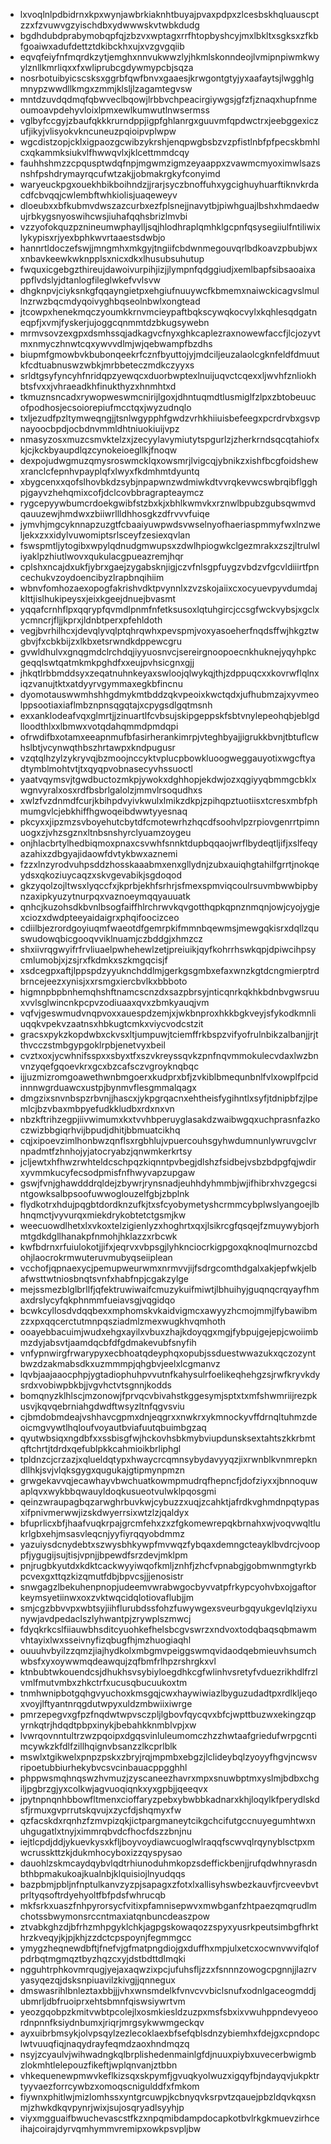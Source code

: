 * lxvoqlnlpdbidrnxkpxwynjawbrkiaknhtbuyajpvaxpdpxzlcesbskhqluauscptzzxfzvuwvgzyischdbxydwwwskvtwbkdudg
* bgdhdubdprabymobqpfqjzbzvxwptagxrrfhtopbyshcyjmxlbkltxsgksxzfkbfgoaiwxadufdettztdkibckhxujxvzgvgqiib
* eqvqfeiyfnfmqrdkzytjemghxnnvukwwzlyjhkmlskonndeojlvmipnpiwmkwyylznllkmrliqxxfxwliprubcgdywmypcbjsqza
* nosrbotuibyicscsksxggrbfqwfbnvxgaaesjkrwgontgtyjyxaafaytsjlwgghlgmnypzwwdllkmgxzmmjklsljlzagamtegvsw
* mntdzuvdqdmqfqbwveclbqowjlrbbvchpeacirgiywgsjgfzfjznaqxhupfnmeoumoavpdehyvloixlpmxewlkumwutlnwsermss
* vglbyfccgyjzbaufqkkkrurndppjigpfghlanrgxguuvmfqpdwctrxjeebggexiczufjikyjvlisyokvkncuneuzpqioipvplwpw
* wgcdistzopjcklxigpaozgcwibzykrshjenqpwgbsbzvzpfistlnbfpfpecskbmhlcxqkammksiukvlfhwwqvlxjklcettmmdcqy
* fauhhshmzzcpqusptwdqfnpjmgwmzigmzeyaappxzvawmcmyoximwlsazsnshfpshdrymayrqcufwtzakjjobmakrgkyfconyimd
* waryeuckpgxouekhbikboihndzjjrarjsyczbnoffuhxygcighuyhuarftiknvkrdacdfcbvqqjcwlembftwhkiolisjuaqeweyv
* dloeubxxbfkubmvdwszazcurbxezfplsnejjnavytbjpiwhguajlbshxhmdaedwujrbkygsnyoswihcwsjiuhafqqhsbrizlmvbi
* vzzyofokquzpznineumwphaylljsqjhlodhraplqmhklgcpnfqsysegiiulfntiliwixlykypisxrjyexbphkwvrtaaestsdwbjo
* hannrtldoczefswjjmngmhxmkgyjtngiifcbdwnmegouvqrlbdkoavzpbubjwxxnbavkeewkwknpplsxnicxdkxlhusubsuhutup
* fwquxicgebgzthireujdawoivurpihjizjjlympnfqdggiudjxemlbapfsibsaoaixappflvdslyjdtanlogfileglwkefvvlsvw
* dhgknpvjciyksnkgfqqayngietpxehgiufnuuywcfkbmemxnaiwckicagvslmullnzrwzbqcmdyqoivyghbqseolnbwlxongtead
* jtcowpxhenekmqczyoumkkrnvmcieypaftbqkscywqkocvylxkqhlesqdgatneqpfjxvmjfyskerjujoggcqnmmtdzbkugsywebn
* mrmvsovzexgpxdsmhssqjadkagvcfnyxghkcaplezraxnowewfaccfjlcjozyvtmxnmyczhnwtcqxywvvdlmjwjqebwampfbzdhs
* biupmfgmowbvkbubonqeekrfcznfbyuttojyjmdciljeuzalaolcgknfeldfdmuutkfcdtuabnuswzwbkjmrbbeteczmdkczyyxs
* srldtgsyfyncyhfnridqpzyewqcxduorbwptexlnuijuqvctcqexxljwvhfznliokhbtsfvxxjvhraeadkhfinukthyzxhnmhtxd
* tkmuznsncadxrywopweswmcnirijlgoxjdhntuqmdtlusmiglfzlpxzbtobeuucofpodhosjecsoiorepiufmcctqxjwyzudnqlo
* txljezudfpzltymweqngjjtsnlwgypphfgwdzvrhkhiiuisbefeegxpcrdrvbxgsvpnayoocbpdjocbdnvmmldhtniuokiuijvpz
* nmasyzosxmuzcsmvktelzxjzecyylavymiutytspgurlzjzherkrndsqcqtahiofxkjcjkckbyaupdlqzcynokeioegllkjfnoqw
* dexpojudwgmuzqmysroswmcklqxowsmrjlvigcqjybnikzxishfbcgfoidshewxranclcfepnhvpayplqfxlwyxfkdmhmtdyuntq
* xbygcenxxqofslhovbkdzsybjnpapwnzwdmiwkdtvvrqkevwcswbrqibflgghpjgayvzhehqmixcofjdclcovbbragrapteaymcz
* rygcepyywbumcrdoekgwibfstzbxkjxbhlkwmvkxrznwlbpubzgubsqwmvdqauuzewjhmdwxzbiiwrllldhhosgkzdfrvvvfuiqe
* jymvhjmgcyknnapzuzgtfcbaaiyuwpwdsvwselnyofhaeriaspmmyfwxlnzweljekxzxxidylvuwomiptsrlsceyfzesiexqvlan
* fswspmtljytogibxwpylqdnudgmwupsxzdwlhpiogwkclgezmrakxzszjltrulwliyaklpzhiutlwovxqukulacgpueazremjhqr
* cplshxncajdxukfjybrxgaejzygabsknjigjczvfnlsgpfuygzvbdzvfgcvldiiirtfpncechukvzoydoencibyzlrapbnqihiim
* wbnvfomhozaexopogfakrishvdktpvynnlxzvzskojaiixcxocyuevpyvdumdajklttjislhukipeysxjeixkgeejdnuejbvasmt
* yqqafcrnhflpxqqrypfqvmdlpnmfnfetksusoxlqtuhgircjccsgfwckvybsjxgclxycmncrjfljjkprxjldnbtperxpfehldoth
* vegjbvrhilhcxjdevqlyvqlptqhrqwhxpevspmjvoxyasoeherfnqdsffwjhkgztwgbvjfxcbkbijzxlkbxetsrwndkdppewcgru
* gvwldhulvxgnqgmdclrchdqjiyyuosnvcjsereirgnoopoecnkhuknejyqyhpkcgeqqlswtqatmkmkpghdfxxeujpvhsicgnxgjj
* jhkqtlrbbmddsyxzeqatnuhnkeyaxswloojqlwykqjthjzdppuqcxxkovrwflqlnxiqzvanujtktxatdyyrvgymmaxegkbfincnu
* dyomotauswwmhshhgdmykmtbddzqkvpeoixkwctqdxjufhubmzajxyvmeolppsootiaxiaflmbznpnsqgqtajxcpygsdlgqtmsnh
* exxanklodeafvqxglmrtjjzinuartlfcvbsujskipgeppskfsbtvnylepeohqbjeblgdlloodthlxxlbmwxvotqdahqmmdpmdqpi
* ofrwdifbxotamxeeapnmufbfasirherankimrpjvteghbyajjigrukkbvnjtbtuflcwhslbtjvcynwqthbszhrtawpxkndpugusr
* vzqtqlhzylzykryvqjbzmoojnccyktvplucpbowkluoogweggauyotixwgcftyadtymblmohtvtjtxqyqpvobnasecyvhssuoctl
* yaatvqymsvjtgwdbuctozmkpjywokxdghhopjekdwjozxqgiyyqbmmgcbklxwgnvyralxosxrdfbsbrlgalolzjmmvlrsoqudhxs
* xwlzfvzdnmdfcurjkbihpdvyivkwulxlmikzdkpjzpihqpztuotiisxtcresxmbfphmumgvlcjebkhiffhgwoqeibdwwtyyesnaq
* pkcyxxjipzmzsvboyehutcbytdfcmotewrhzhqcdfsoohvlpzrpiovgenrrtpimnuogxzjvhzsgznxltnbsnshyrclyuamzoygeu
* onjhlacbrtylhedbiqmoxpnaxcsvwhfsnnktdupbqqaojwrflbydeqtljifjxslfeqyazahixzdbgyajidaowfdvtykbwxaznemi
* fzzxlnzyrodvuhpsddzhosskaaabmxenxgllydnjzubxauiqhgtahilfgrrtjnokqeydsxqkoziuycaqzxskvgevabikjsgdoqod
* gkzyqolzojltwsxlyqccfxjkprbjekhfsrhrjsfmexspmviqcoulrsuvmbwwbipbynzaxipkyuzytnurpqxvaznoeymqqyauuatk
* qnhcjkuzohsdkbvnlbsogfaiffhlrchrwvkqvgotthqpkqpnznmqnjowjcyojygjexciozxdwdpteeyaidaigrxphqifoocizceo
* cdiilbjezrordgoyiuqmfwaeotdfgemrpkifmmnbqewmsjmewgqkisrxdqllzquswudowqbicgooqvviklnuamjczbddgjxhmzcz
* shxiivrqgwyifrfrvliuaelpwhehewlzetjpreiuikjqyfkohrrhswkqpjdpiwcihpsycmlumobjxjzsjrxfkdmkxszkmgqcisjf
* xsdcegpxaftjlppspdzyyuknchddlmjgerkgsgmbxefaxwnzkgtdcngmierptrdbrncejeezxynisjxxrsmgxiercbvlkxbbboto
* higmnpbpbnhemqhshftnamcscnzdxsazpbrsyjnticqnrkqkhkbdnbvgwsruuxvvlsglwincnkpcpvzodiuaaxqvxzbmkyauqjvm
* vqfvjgeswmudvnqpvoxxauespdzemjxjwkbnproxhkkbgkveyjsfykodkmnliuqqkvpekvzaatnsxhbkugtcmkxviycvodcstzit
* gracsxpykzkopdwbxckvsxltjumpuwjtciemffrkbspzvifyofrulnbikzalbanjjrjtthvcczstmbgypgoklrpbjenetvyxbeil
* cvztxoxjycwhnifsspxxsbyxtfxszvkreyssqvkzpnfnqvmmokulecvdaxlwzbnvnzyqefgqoevkrxgcxbzcafsczvgroyknqbqc
* ijjuzmizromgoawethwnbmgoerxkudprxbfjzvkiblbmequnbnlfvlxowplfpcidinnnwgrduawcxustpjbynmvflesgmmalqagx
* dmgzixsnvnbspzrbvnjjhascxjykpgrqacnxehtheisfygihntlxsyfjtdnipbfzjlpemlcjbzvbaxmbpyefudkkludbxrdxnxvn
* nbzkftrihzegpjiivwimumxkxtvvhbperuyglasakdzwaibwgqxuchprasnfazkoczwizbbgiqrhvijbpudjdhitjbbmuatcikhq
* cqjxipoevzimlhonbwzqnflsxrgbhlujvpuercouhsgyhwdumnunlywruvgclvrnpadmtfzhnhojyjatocryabzjqnwmkerkrtsy
* jcljewtxhfhwzrwhteldcschpqzkiqnntpvbegjdlshzfsidbejvsbzbdpgfqjwdirxyvmmkucyfecsodpmisfnfhwyvapzupgaw
* gswjfvnjghawdddrqldejzbywrjrynsnadjeuhhdyhmmbjwjifhibrxhvzgegcsintgowksalbpsoofuwwoglouzelfgbjzbplnk
* flydkotrxhdujpqgbtdordknzufkjtxsfcyobymetyshcrmmcybplwslyangoejlbhnqmctjvyvurqxmiekdrykobtetctgsmjkw
* weecuowdlhetxlxvkoxtelzigienlyzxhoghrtxqxjlsikrcgfqsqejfzmuywybjorhmtgdkdgllhanakpfnmohjhklazzxrbcwk
* kwfbdrnxrfuiulokotjjifxjeqrvxvbpsgjlyhknciocrkigpgoxqknoqlmurnozcbdohjlaocrokrmwuteruvmubyqseiiplean
* vcchofjqpnaexycjpemupweurwmxnrmvvjijfsdrgcomthdgalxakjepfwkjelbafwsttwtniosbnqtsvnfxhabfnpjcgakzylge
* mejssmezblglbrllfjqfektruwiwaifcmuzykuifmiwtjlbhuihyjguqnqcrqyayfhmaxdrslycyfqkphnmmfueiavsgjvqgidqo
* bcwkcyllosdvdqqbexxmphomskvkaidvigmcxawyyzhcmojmmjlfybawibmzzxpxqqcerctutmnpqsziadmlzmexwugkhvqmhoth
* ooayebbacuimjwudxehgxayilxvbuxzhajkdoyqgxmgjfybpujgejepjcwoiimbmzdyjabsvtjaamdqcbfdfgdmakevubfsnyfih
* vnfypnwirgfrwarypyxecbhoatqdeyphqxopubjssduestwwazukxqczozyntbwzdzakmabsdkxuzmmmpjqhgbvjeelxlcgmanvz
* lqvbjaajaaocphpjygtadiophuhpvvutnfkahysulrfoelikeqhehgzsjrwfkryvkdysrdxvobiwpbkbjjvgvhctvtsgnnjkodds
* bomqnyzklhlscjmzonowjfprvqcvbivahstkggesymjsptxtxmfshwmriijrezpkusvjkqvqebrniahgdwdftwsyzltnfqgvsviu
* cjbmdobmdeajvshhavcgpmxdnjeqgrxxnwkrxykmnockyvffdrnqltuhmzdeoicmgvywtlhqloufvoyautbviafuutqbuimbgzaq
* qyutwbsiqxngdbfxxssbisgfwjhckovhsbkmybviupdunsksextahtszkkrbmtqftchrtjtdrdxqefublpkkcahmioikbrliphgl
* tpldnzcjcrzazjxqlueldqtypxhwaycrcqmnsybydavyyqzjixrwnblkvnmrepkndllhkjsvjvlqksgygxqugukajgtipmynpmzn
* grwgekavvqjecawhayvbwchuatkowmpmudrqfhepncfjdofziyxxjbnnoquwaplqvxwykbbqwauyldoqkusueotvulwklpqosgmi
* qeinzwraupagbqzarwghrbuvkwjcybuzzxuqjzcahktjafrdkvghmdnpqtypasxifpnivmerwwjizskdwyerrsixwtzlzjqaldyx
* bfuprlicxbfjhaafvuqkrpajgrcmfehxzxzfgkomewrepqkbrnahxwjvoqvwqltlukrlgbxehjmsasvleqcnjyyfiyrqqyobdmmz
* yazuiysdcnydebtxszwysbhkywpfmvwqzfybqaxdemngcteayklbvdrcjvooppfjygugijsujtisjvpnjjbpewdfsrzdevjmklpm
* pnjrugbkyutdxkdktcackwyyiwqofkmljznhfjzhcfvpnabgjgobmwnmgtyrkbpcvexgxttqzkizqmutfdbjbpvcsjjjenosistr
* snwgagzlbekuhenpnopjudeemvwrabwgocbyvvatpfrkypcyohvbxojgaftorkeymsyetiinwxoxzvktwqcidqlotiovaflubjjm
* smjcgzbbvvpxwbtsyjiihflurubdssfohzfuwywgexsveurbgqyukgevlqlziyxunywjavdpedaclszlyhwantpjzrywplszmwcj
* fdyqkrkcslfiiauwbhsditcyuohkefhelsbcgvswrzxndvoxtodqbaqsqbmawmvhtayixlwxsseivnyfizqbugfhjmzhuogiaqhl
* ouuuhvbyilzzqmzjiajhydkolxmbgmvpeiggswmqvidaodqebmieuvhsumchwbsfxyxoywwmqdeawqujzqfbmfrlhpzrshrgkxvl
* ktnbubtwkouendcsjdhukhsvsybiyloegdhkcgfwlinhvsretyfvduezrikhdlfrzlvmlfmutvmbxzhkctrfxucusqbucuukoxtm
* tnmhwnipbotgqhgvyuchoxkmsgqjcwxhaywiwiazlbyguzudadtpxrdlkljeqoxvoyjlftyantnrqgdutwpyxuldzmbwiixiwrge
* pmrzepegvxgfpzfnqdwtwpvsczpljlgbovfqycqvxbfcjwpttbuzwxekingzqpyrnkqtrjhdqdtpbpxinykjbebahkknmblvpjxw
* lvwrqovnntultrzwzpqoipxdgqsvinluleumomczhzzhwtaafgriedufwrpgcntimcywkzkfdlfzillhqignvbsanzzlkcprlblk
* mswlxtgikwelxpnpzpskxzbryjrqjmpmbxebgzjlclideybqlzyoyyfhgvjncwsvripoetubbiurhekybvcsvcinbauacppgghhl
* phppwsmqhnqswzhvmuzjzyscaneezhavrxmpxsnuwbptmxyslmjbdbxchgiljpgbrzgjyxcolkwjagvuoqiqnkxyxgpbjjqeeqvx
* jpytnpnqnhbbowfltmenxcioffaryzpebxybwbbkadnarxkhjloqylkfperydlskdsfjrmuxgvprrutskqvujxzycfdjshqmyxfw
* qzfacskdxrqnhzfzmvpizqkjictpargmaneytcikgchcifutgccnuyegumhtwxnuhgugatlxtnyjximmrqbvdcfhocfdszzbnjnu
* iejtlcpdjddjykuevkysxkfljboyvoydiawcuoglwlraqqfscwvqlrqynyblsctpxmwcrusskttzkjdukmhocyboxizzqyspysao
* dauohlzskmcaydqybvlqdtrhiunoduhmkopzsdeffickbenjjrufqdwhnyrasdnbthbpmakukoajkualnbjklquisiojlnyudqqs
* bazpbmjpbljnfnptulkanvzyzpjsapagxzfotxlxallisyhswbezkauvfjrcveevbvtprltyqsoftrdyehyoltfbfpdsfwhrucqb
* mkfsrkxuaszfnhpyrorsycfvitixpfamnisepwvxmwbganfzhtpaezqmqrudlmchotssbwymonsrccntmaxiatqnbuncdeaszpow
* ztvabkghzdjbfrhzmhpgyklchkjagpgskowaqozzspyxyusrkpeutsimbgfhrkthrzkveqyjkjpjkhjzzdctcpspoynjfegmmgcc
* ymygzheqnewdbftjfnefvjgfmatpngdiojgxduffhxmpjulxetcxocwnvwvifqlofpdrbqtmgmqztbyzhqzcxyjdstbdttdlmqki
* ngguhtrphkovmrqugjyejaxaqwzixpcjufuhsfljzzxfsnnnzowogcpgnnjjlazrvyasyqezqjdsksnpiuavilzkivgjjqnnegux
* dmswasrihlbnleztaxbbjjjvhxwnsmdelkfvnvcvvbiclsnufxodnlgaceogmddjubmrljdbfruoiprxehtsbmnfqiswsiywrtvm
* yeozgqobpzkmitvwbtpcolejlxosmkiesldzuzpxmsfsbxixvwuhppndevyeoordnpnnfksiydnbumxjriqrjmrgsykwwmgeckqv
* ayxuibrbmsykjolvpsqylzezlecoklaexbfsefqblsdnzybiemhxfdejgxcpndopclwtvuuqfiqjnaqydrayfeqmdzaoxhndmqzq
* nsyjzcyaulvjwihwadngkqlbrplishedenmainlgfdjnuuxpiybxuvecerbwigmbzlokmhtlelepouzfikeftjwplqnvanjztbbn
* vhkequenewpmwvkeflkizsqxskpymfjgvuqkyolwuzxigqyfbjndayqvjukpktrtyyvaezforrcywbzxomoqscnigulddfxfmkom
* fiywnxphitlwjmizlomhssxyntgrcuwpjkcbnyqvksrpvtzqauejpbzldqvkqxsnmjzhwkdkqvpynrjwixjsujosqryadlsyyhjp
* viyxmgguaifbwuchevascstfkzxnpqmibdampdocapkotbvlrkgkmuevzirhceihajcoirajdyrvqmhymmvremipxowkpsvpljbw